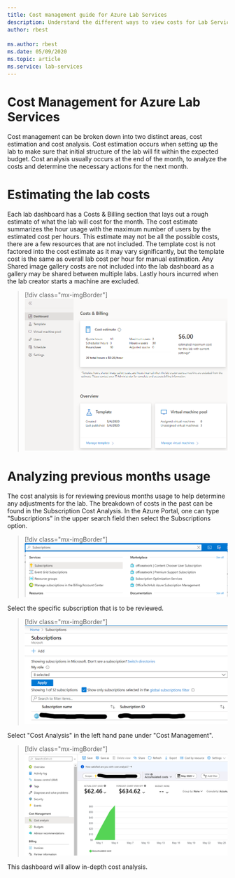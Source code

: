 ```yaml
---
title: Cost management guide for Azure Lab Services
description: Understand the different ways to view costs for Lab Services.
author: rbest

ms.author: rbest
ms.date: 05/09/2020
ms.topic: article
ms.service: lab-services
---
```


# Cost Management for Azure Lab Services

Cost management can be broken down into two distinct areas, cost estimation and cost analysis.  Cost estimation occurs when setting up the lab to make sure that initial structure of the lab will fit within the expected budget.  Cost analysis usually occurs at the end of the month, to analyze the costs and determine the necessary actions for the next month.

# Estimating the lab costs

Each lab dashboard has a Costs & Billing section that lays out a rough estimate of what the lab will cost for the month.  The cost estimate summarizes the hour usage with the maximum number of users by the estimated cost per hours.  This estimate may not be all the possible costs, there are a few resources that are not included.  The template cost is not factored into the cost estimate as it may vary significantly, but the template cost is the same as overall lab cost per hour for manual estimation. Any Shared image gallery costs are not included into the lab dashboard as a gallery may be shared between multiple labs.  Lastly hours incurred when the lab creator starts a machine are excluded.

> [!div class="mx-imgBorder"]
> ![Dashboard cost estimation](../media/cost-management-guide/dashboard-cost-estimation.png)

# Analyzing previous months usage

The cost analysis is for reviewing previous months usage to help determine any adjustments for the lab.  The breakdown of costs in the past can be found in the Subscription Cost Analysis.  In the Azure Portal, one can type "Subscriptions" in the upper search field then select the Subscriptions option.  

> [!div class="mx-imgBorder"]
> ![Subscription search](../media/cost-management-guide/subscription-search.png)

Select the specific subscription that is to be reviewed.

> [!div class="mx-imgBorder"]
> ![Subscription selection](../media/cost-management-guide/subscription-select.png)

 Select "Cost Analysis" in the left hand pane under "Cost Management".

 > [!div class="mx-imgBorder"]
> ![Subscription cost analysis](../media/cost-management-guide/subscription-cost-analysis.png)

This dashboard will allow in-depth cost analysis. 